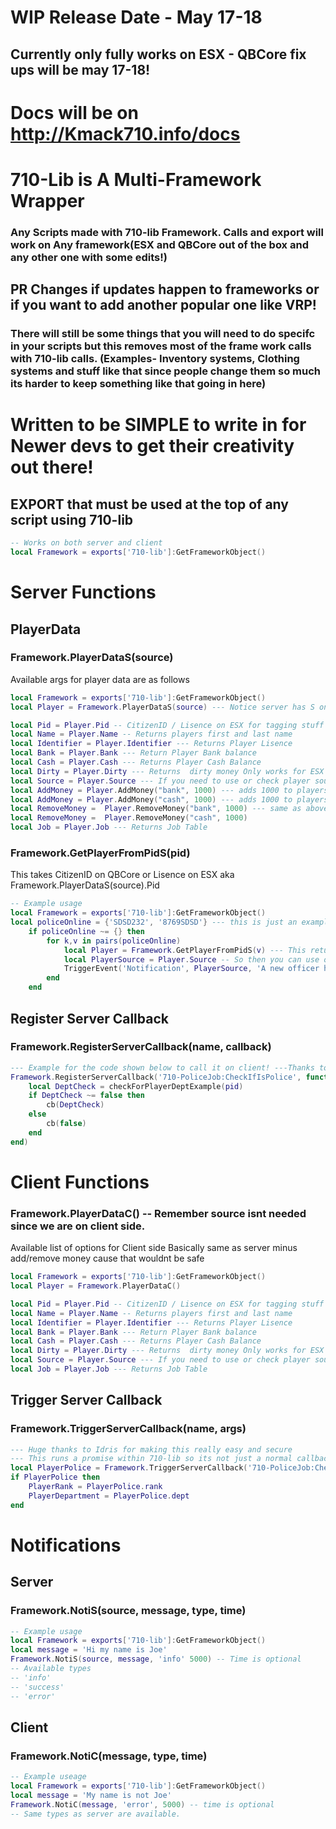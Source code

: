  # WIP Release Date - May 17-18
## Currently only fully works on ESX - QBCore fix ups will be may 17-18! 
# Docs will be on http://Kmack710.info/docs
# 710-Lib is A Multi-Framework Wrapper
### Any Scripts made with 710-lib Framework. Calls and export will work on Any framework(ESX and QBCore out of the box and any other one with some edits!)
## PR Changes if updates happen to frameworks or if you want to add another popular one like VRP! 
### There will still be some things that you will need to do specifc in your scripts but this removes most of the frame work calls with 710-lib calls. (Examples- Inventory systems, Clothing systems and stuff like that since people change them so much its harder to keep something like that going in here)



# Written to be SIMPLE to write in for Newer devs to get their creativity out there! 


## EXPORT that must be used at the top of any script using 710-lib
```lua
-- Works on both server and client 
local Framework = exports['710-lib']:GetFrameworkObject()
```





# Server Functions 
## PlayerData 
### Framework.PlayerDataS(source)
Available args for player data are as follows
```lua
local Framework = exports['710-lib']:GetFrameworkObject()
local Player = Framework.PlayerDataS(source) --- Notice server has S on player data to make it easier to know what one to use on what side 

local Pid = Player.Pid -- CitizenID / Lisence on ESX for tagging stuff to specific members 
local Name = Player.Name -- Returns players first and last name 
local Identifier = Player.Identifier --- Returns Player Lisence 
local Bank = Player.Bank --- Return Player Bank balance 
local Cash = Player.Cash --- Returns Player Cash Balance 
local Dirty = Player.Dirty --- Returns  dirty money Only works for ESX right now qbcore coming soon. 
local Source = Player.Source --- If you need to use or check player source for anything. 
local AddMoney = Player.AddMoney("bank", 1000) --- adds 1000 to players bank 
local AddMoney = Player.AddMoney("cash", 1000) --- adds 1000 to players cash
local RemoveMoney =  Player.RemoveMoney("bank", 1000) --- same as above but removes instead 
local RemoveMoney =  Player.RemoveMoney("cash", 1000)
local Job = Player.Job --- Returns Job Table 
```
### Framework.GetPlayerFromPidS(pid)
This takes CitizenID on QBCore or Lisence on ESX aka Framework.PlayerDataS(source).Pid 
```lua
-- Example usage 
local Framework = exports['710-lib']:GetFrameworkObject()
local policeOnline = {'SDSD232', '8769SDSD'} --- this is just an example please dont loop a table you already have variables to when its this small... lol 
    if policeOnline ~= {} then 
        for k,v in pairs(policeOnline)
            local Player = Framework.GetPlayerFromPidS(v) --- This returns The same table as PlayerDataS 
            local PlayerSource = Player.Source -- So then you can use options from above 
            TriggerEvent('Notification', PlayerSource, 'A new officer has just gone on duty')
        end 
    end 
```
## Register Server Callback 
### Framework.RegisterServerCallback(name, callback)
```lua
--- Example for the code shown below to call it on client! ---Thanks to Idris for the Promsie code found in Client.lua! 
Framework.RegisterServerCallback('710-PoliceJob:CheckIfIsPolice', function(source, cb, pid)
    local DeptCheck = checkForPlayerDeptExample(pid)
    if DeptCheck ~= false then
        cb(DeptCheck)
    else
        cb(false)
    end
end)
```
# Client Functions 
### Framework.PlayerDataC() -- Remember source isnt needed since we are on client side.
Available list of options for Client side Basically same as server minus add/remove money cause that wouldnt be safe 
```lua
local Framework = exports['710-lib']:GetFrameworkObject()
local Player = Framework.PlayerDataC()

local Pid = Player.Pid -- CitizenID / Lisence on ESX for tagging stuff to specific members 
local Name = Player.Name -- Returns players first and last name 
local Identifier = Player.Identifier --- Returns Player Lisence 
local Bank = Player.Bank --- Return Player Bank balance 
local Cash = Player.Cash --- Returns Player Cash Balance
local Dirty = Player.Dirty --- Returns  dirty money Only works for ESX right now qbcore coming soon.  
local Source = Player.Source --- If you need to use or check player source for anything. 
local Job = Player.Job --- Returns Job Table 
```

## Trigger Server Callback 
### Framework.TriggerServerCallback(name, args)
```lua
--- Huge thanks to Idris for making this really easy and secure 
--- This runs a promise within 710-lib so its not just a normal callback! :) 
local PlayerPolice = Framework.TriggerServerCallback('710-PoliceJob:CheckIfIsPolice', pid) -- args is just Pid in this case so it gets that players rank and department for police 
if PlayerPolice then 
    PlayerRank = PlayerPolice.rank
    PlayerDepartment = PlayerPolice.dept 
end 
```





# Notifications 

## Server 
### Framework.NotiS(source, message, type, time)
```lua 
-- Example usage 
local Framework = exports['710-lib']:GetFrameworkObject()
local message = 'Hi my name is Joe'
Framework.NotiS(source, message, 'info' 5000) -- Time is optional 
-- Available types 
-- 'info' 
-- 'success'
-- 'error'
```
## Client 
### Framework.NotiC(message, type, time)
```lua 
-- Example useage 
local Framework = exports['710-lib']:GetFrameworkObject()
local message = 'My name is not Joe'
Framework.NotiC(message, 'error', 5000) -- time is optional 
-- Same types as server are available. 
```
